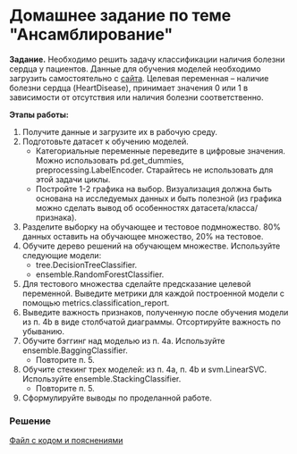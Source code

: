 # Домашнее задание по теме "Ансамблирование"

__Задание.__ Необходимо решить задачу классификации наличия болезни сердца у пациентов. Данные для обучения моделей необходимо загрузить самостоятельно с [сайта](https://www.kaggle.com/datasets/fedesoriano/heart-failure-prediction). Целевая переменная – наличие болезни сердца (HeartDisease), принимает значения 0 или 1 в зависимости от отсутствия или наличия болезни соответственно.

__Этапы работы:__
1. Получите данные и загрузите их в рабочую среду.
2. Подготовьте датасет к обучению моделей.
   - Категориальные переменные переведите в цифровые значения. Можно использовать pd.get_dummies, preprocessing.LabelEncoder. Старайтесь не использовать для этой задачи циклы.
   - Постройте 1-2 графика на выбор. Визуализация должна быть основана на исследуемых данных и быть полезной (из графика можно сделать вывод об особенностях датасета/класса/признака).
3. Разделите выборку на обучающее и тестовое подмножество. 80% данных оставить на обучающее множество, 20% на тестовое.
4. Обучите дерево решений на обучающем множестве. Используйте следующие модели:
   - tree.DecisionTreeClassifier.
   - ensemble.RandomForestClassifier.
5. Для тестового множества сделайте предсказание целевой переменной. Выведите метрики для каждой построенной модели с помощью metrics.classification_report.
6. Выведите важность признаков, полученную после обучения модели из п. 4b в виде столбчатой диаграммы. Отсортируйте важность по убыванию.
7. Обучите бэггинг над моделью из п. 4a. Используйте ensemble.BaggingClassifier.
   - Повторите п. 5.
8. Обучите стекинг трех моделей: из п. 4a, п. 4b и svm.LinearSVC. Используйте ensemble.StackingClassifier.
   - Повторите п. 5.
9. Сформулируйте выводы по проделанной работе.

### Решение
[Файл с кодом и пояснениями](/Projects/03_Working_with_features_and_building_models/07_Ensemble/Solution.ipynb)
